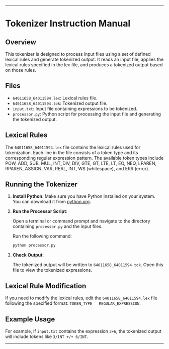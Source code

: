 
---

# Tokenizer Instruction Manual

## Overview

This tokenizer is designed to process input files using a set of defined lexical rules and generate tokenized output. It reads an input file, applies the lexical rules specified in the lex file, and produces a tokenized output based on those rules.

## Files

- `64011658_64011594.lex`: Lexical rules file.
- `64011658_64011594.tok`: Tokenized output file.
- `input.txt`: Input file containing expressions to be tokenized.
- `processor.py`: Python script for processing the input file and generating the tokenized output.

## Lexical Rules

The `64011658_64011594.lex` file contains the lexical rules used for tokenization. Each line in the file consists of a token type and its corresponding regular expression pattern. The available token types include POW, ADD, SUB, MUL, INT_DIV, DIV, GTE, GT, LTE, LT, EQ, NEQ, LPAREN, RPAREN, ASSIGN, VAR, REAL, INT, WS (whitespace), and ERR (error).

## Running the Tokenizer

1. **Install Python**: Make sure you have Python installed on your system. You can download it from [python.org](https://www.python.org/downloads/).

2. **Run the Processor Script**:

    Open a terminal or command prompt and navigate to the directory containing `processor.py` and the input files.

    Run the following command:

    ```bash
    python processor.py
    ```

3. **Check Output**:

    The tokenized output will be written to `64011658_64011594.tok`. Open this file to view the tokenized expressions.

## Lexical Rule Modification

If you need to modify the lexical rules, edit the `64011658_64011594.lex` file following the specified format: `TOKEN_TYPE   REGULAR_EXPRESSION`.

## Example Usage

For example, if `input.txt` contains the expression `3+6`, the tokenized output will include tokens like `3/INT +/+ 6/INT`.

---

